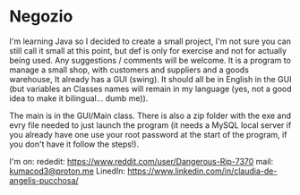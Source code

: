 # Negozio
I'm learning Java so I decided to create a small project, I'm not sure you can still call it small at this point, but def is only for exercise and not for actually being used.
Any suggestions / comments will be welcome.
It is a program to manage a small shop, with customers and suppliers and a goods warehouse, It already has a GUI (swing).
It should all be in English in the GUI (but  variables an Classes names will remain in my language (yes, not a good idea to make it bilingual... dumb me)).

The main is in the GUI/Main class.
There is also a zip folder with the exe and evry file needed to just launch the program (it needs a MySQL local server if you already have one use your root password
      at the start of the program, if you don't have it follow the steps!).

I'm on:
rededit: https://www.reddit.com/user/Dangerous-Rip-7370
mail: kumacod3@proton.me
LinedIn: https://www.linkedin.com/in/claudia-de-angelis-pucchosa/
